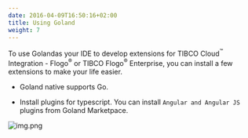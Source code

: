 ```yaml
---
date: 2016-04-09T16:50:16+02:00
title: Using Goland
weight: 7
---
```


To use Golandas your IDE to develop extensions for TIBCO Cloud<sup>&trade;</sup> Integration - Flogo<sup>&reg;</sup> or TIBCO Flogo<sup>&reg;</sup> Enterprise, you can install a few extensions to make your life easier.

* Goland native supports Go.

* Install plugins for typescript.  You can install `Angular and Angular JS` plugins from Goland Marketpace.

![img.png](../img.png)